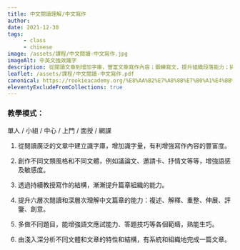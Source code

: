 ```yaml
---
title: 中文閱讀理解/中文寫作
author:
date: 2021-12-30
tags: 
     - class
     - chinese
image: /assets/課程/中文閱讀-中文寫作.jpg
imageAlt: 中英文強效識字
description: 從閱讀文章到增加字庫，豐富文章寫作內容；鍛練寫文，提升組織段落能力；操練應識答題技能；熟識不同體裁，例如議論文，邀請卡、抒情文，增強語感及敏感度；深層次理解文章：複述、解釋、重整、伸展、評鑒、創意；分析文體和文章的特性和結構，有系統和組織地完成一篇文章。
leaflet: /assets/課程/中文閱讀-中文寫作.pdf
canonical: https://rookieacademy.org/%E8%AA%B2%E7%A8%8B%E7%B0%A1%E4%BB%8B/%E4%B8%AD%E6%96%87%E9%96%B1%E8%AE%80%E7%90%86%E8%A7%A3-%E5%AF%AB%E4%BD%9C/
eleventyExcludeFromCollections: true
---
```


### 教學模式：
單人 / 小組 / 中心 / 上門 / 面授 / 網課

1. 從閱讀廣泛的文章中建立識字庫，增加識字量，有利增強寫作內容的豐富度。

2. 創作不同文類風格和不同文體，例如議論文、邀請卡、抒情文等等，增強語感及敏感度。

3. 透過持續教授寫作的結構，漸漸提升篇章組織的能力。

4. 提升六層次閱讀和深層次理解中文篇章的能力：複述、解釋、重整、伸展、評鑒、創意。

5. 多做不同題目，能增強語文應試能力、答題技巧等各個範疇，熟能生巧。

6. 由淺入深分析不同文體和文章的特性和結構，有系統和組織地完成一篇文章。